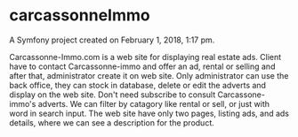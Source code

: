 carcassonneImmo
===============



A Symfony project created on February 1, 2018, 1:17 pm.

Carcassonne-Immo.com is a web site for displaying real estate ads.
Client have to contact Carcassonne-immo and offer an ad, rental or selling and after that, administrator create it on web site.
Only administrator can use the back office, they can stock in database,
delete or edit the adverts and display on the web site.
Don't need subscribe to consult Carcassone-immo's adverts.
We can filter by catagory like rental or sell, or just with word in search input.
The web site have only two pages, listing ads, and ads details, where we can see a description for the product.



